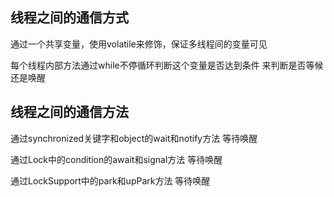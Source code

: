 线程之间的通信方式
---

通过一个共享变量，使用volatile来修饰，保证多线程间的变量可见

每个线程内部方法通过while不停循环判断这个变量是否达到条件 来判断是否等候还是唤醒

线程之间的通信方法
---

通过synchronized关键字和object的wait和notify方法 等待唤醒

通过Lock中的condition的await和signal方法 等待唤醒

通过LockSupport中的park和upPark方法 等待唤醒

